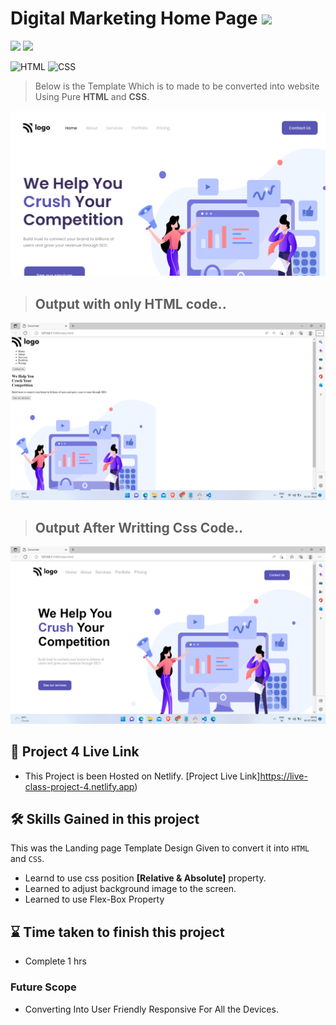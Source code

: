 # Digital Marketing Home Page ![](https://img.shields.io/badge/Live%20Class%20Project%20-04-green?style=for-the-badge&logo=appveyor)

![](https://img.shields.io/badge/iNeuron-LCO-brightgreen) ![](https://img.shields.io/static/v1?label=Hitesh-Choudhary&message=Full-Stack-Javascript-Course&color=red)

 
![HTML](https://img.shields.io/badge/-HTML-05122A?style=flat&logo=HTML5&color=green)
![CSS](https://img.shields.io/badge/-CSS-05122A?style=flat&logo=CSS3&color=red)


> Below is the Template Which is to made to be converted into website Using Pure **HTML** and **CSS**.

![Design](./thumbnail.png)

> ## Output with only HTML code..

![HTML](./assets/Screenshot-1.png)

> ## Output After Writting Css Code..


![Output](./assets/Screenshot-2.png)

##   


 ## 🚀 Project 4 Live Link 
 
- This Project is been Hosted on Netlify. [Project Live Link]https://live-class-project-4.netlify.app)



## 🛠 Skills Gained in this project

  This was the Landing page Template Design Given to convert it into ``HTML`` and ``CSS``.
 - Learnd to use css position  **[Relative & Absolute]** property.
- Learned to adjust background image to the screen.
- Learned to use Flex-Box Property

 ## ⌛ Time taken to finish this project 

 - Complete 1 hrs

### Future Scope

- Converting Into User Friendly Responsive For All the Devices.
